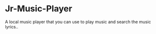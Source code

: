 # Jr-Music-Player
A local music player that you can use to play music and search the music lyrics.. 

